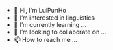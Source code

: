 - 👋 Hi, I’m LuiPunHo
- 👀 I’m interested in linguistics
- 🌱 I’m currently learning ...
- 💞️ I’m looking to collaborate on ...
- 📫 How to reach me ...

<!---
LuiPunHo/LuiPunHo is a ✨ special ✨ repository because its `README.md` (this file) appears on your GitHub profile.
You can click the Preview link to take a look at your changes.
--->
